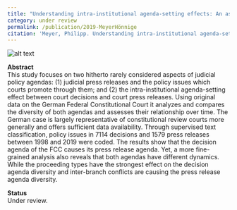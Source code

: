 ```yaml
---
title: "Understanding intra-institutional agenda-setting effects: An assessment of the two policy agendas at the German Federal Constitutional Court"
category: under review
permalink: /publication/2019-MeyerHönnige
citation: 'Meyer, Philipp. Understanding intra-institutional agenda-setting effects: An assessment of the two policy agendas at the German Federal Constitutional Court.'
---
```


![alt text](https://phimeyer.github.io/images/tab4_agenda_topics.jpg "Policy fields of the FCC's decision agenda and press release agenda")

<p><b>Abstract</b><br>
This study focuses on two hitherto rarely considered aspects of judicial policy agendas: (1) judicial press releases and the policy issues which courts promote through them; and (2) the intra-institutional agenda-setting effect between court decisions and court press releases. Using original data on the German Federal Constitutional Court it analyzes and compares the diversity of both agendas and assesses their relationship over time. The German case is largely representative of constitutional review courts more generally and offers sufficient data availability. Through supervised text classification, policy issues in 7114 decisions and 1579 press releases between 1998 and 2019 were coded. The results show that the decision agenda of the FCC causes its press release agenda. Yet, a more fine-grained analysis also reveals that both agendas have different dynamics. While the proceeding types have the strongest effect on the decision agenda diversity and inter-branch conflicts are causing the press release agenda diversity.</p>

<p><b>Status</b><br>
Under review.</p>
